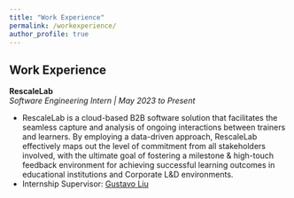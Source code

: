 ```yaml
---
title: "Work Experience"
permalink: /workexperience/
author_profile: true
---
```


## Work Experience

**RescaleLab**  
*Software Engineering Intern | May 2023 to Present*
* RescaleLab is a cloud-based B2B software solution that facilitates the seamless capture and analysis of ongoing interactions between trainers and learners. By employing a data-driven approach, RescaleLab effectively maps out the level of commitment from all stakeholders involved, with the ultimate goal of fostering a milestone & high-touch feedback environment for achieving successful learning outcomes in educational institutions and Corporate L&D environments.
* Internship Supervisor: [Gustavo Liu](https://www.linkedin.com/in/gustavoliu/)  


